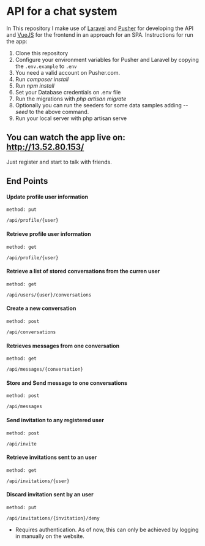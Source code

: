 # API for a chat system

In This repository I make use of [Laravel](https://laravel.com/) and [Pusher](https://pusher.com/) for developing the API and [VueJS](https://vuejs.org/) for the frontend in an approach for an SPA. Instructions for run the app:

1. Clone this repository
2. Configure your environment variables for Pusher and Laravel by copying the `.env.example` to `.env`
3. You need a valid account on Pusher.com.
4. Run _composer install_
5. Run _npm install_
6. Set your Database credentials on .env file
7. Run the migrations with _php artisan migrate_
8. Optionally you can run the seeders for some data samples adding _--seed_ to the above command.
9. Run your local server with php artisan serve

## You can watch the app live on: http://13.52.80.153/

Just register and start to talk with friends.

## End Points

#### Update profile user information

`method: put`

`/api/profile/{user}`

#### Retrieve profile user information

`method: get`

`/api/profile/{user}`

#### Retrieve a list of stored conversations from the curren user

`method: get`

`/api/users/{user}/conversations`

#### Create a new conversation

`method: post`

`/api/conversations`

#### Retrieves messages from one conversation

`method: get`

`/api/messages/{conversation}`

#### Store and Send message to one conversations

`method: post`

`/api/messages`

#### Send invitation to any registered user

`method: post`

`/api/invite`

#### Retrieve invitations sent to an user

`method: get`

`/api/invitations/{user}`

#### Discard invitation sent by an user

`method: put`

`/api/invitations/{invitation}/deny`

-   Requires authentication. As of now, this can only be achieved by logging in manually on the website.
